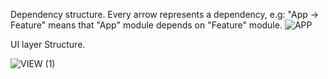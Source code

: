 Dependency structure. Every arrow represents a dependency, e.g: "App -> Feature" means that "App" module depends on "Feature" module.
![APP](https://github.com/deadrudolph/ReduxTemplate/assets/85884456/b3967bdd-2088-479b-8cb6-8a485231bad8)

UI layer Structure.

![VIEW (1)](https://github.com/deadrudolph/ReduxTemplate/assets/85884456/86e7aa8c-f10a-4943-9020-bac1bfccb6ef)
